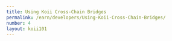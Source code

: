 ```yaml
---
title: Using Koii Cross-Chain Bridges
permalink: /earn/developers/Using-Koii-Cross-Chain-Bridges/
number: 4
layout: koii101
---
```

